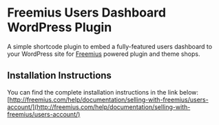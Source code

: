 # Freemius Users Dashboard WordPress Plugin

A simple shortcode plugin to embed a fully-featured users dashboard to your WordPress site for [Freemius](https://freemius.com) powered plugin and theme shops.

## Installation Instructions
You can find the complete installation instructions in the link below:
[http://freemius.com/help/documentation/selling-with-freemius/users-account/](http://freemius.com/help/documentation/selling-with-freemius/users-account/)